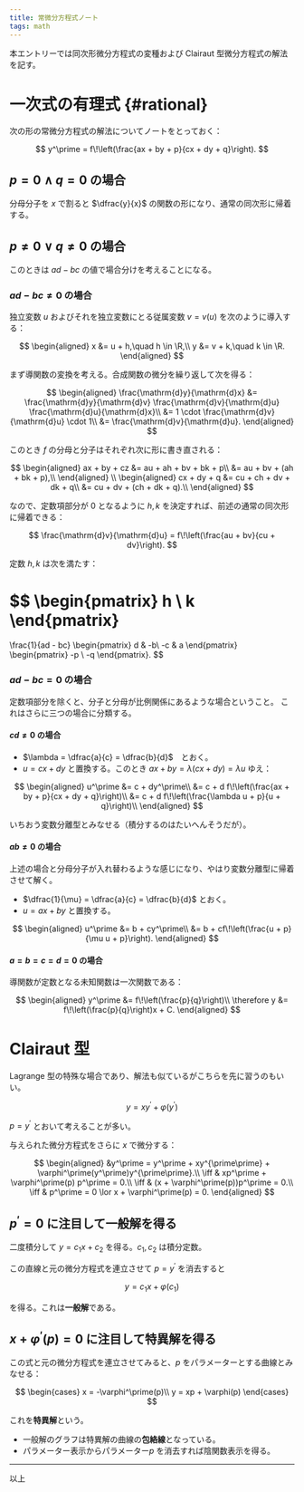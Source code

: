```yaml
---
title: 常微分方程式ノート
tags: math
---
```


本エントリーでは同次形微分方程式の変種および Clairaut 型微分方程式の解法を記す。

# 一次式の有理式 {#rational}

次の形の常微分方程式の解法についてノートをとっておく：

$$
y^\prime = f\!\left(\frac{ax + by + p}{cx + dy + q}\right).
$$

## $p = 0 \land q = 0$ の場合

分母分子を $x$ で割ると $\dfrac{y}{x}$ の関数の形になり、通常の同次形に帰着する。

## $p \ne 0 \lor q \ne 0$ の場合

このときは $ad - bc$ の値で場合分けを考えることになる。

### $ad - bc \ne 0$ の場合

独立変数 $u$ およびそれを独立変数にとる従属変数 $v = v(u)$ を次のように導入する：

$$
\begin{aligned}
    x &= u + h,\quad h \in \R,\\
    y &= v + k,\quad k \in \R.
\end{aligned}
$$

まず導関数の変換を考える。合成関数の微分を繰り返して次を得る：

$$
\begin{aligned}
    \frac{\mathrm{d}y}{\mathrm{d}x}
    &= \frac{\mathrm{d}y}{\mathrm{d}v} \frac{\mathrm{d}v}{\mathrm{d}u} \frac{\mathrm{d}u}{\mathrm{d}x}\\
    &= 1 \cdot \frac{\mathrm{d}v}{\mathrm{d}u} \cdot 1\\
    &= \frac{\mathrm{d}v}{\mathrm{d}u}.
\end{aligned}
$$

このとき $f$ の分母と分子はそれぞれ次に形に書き直される：

$$
\begin{aligned}
    ax + by + cz
    &= au + ah + bv + bk + p\\
    &= au + bv + (ah + bk + p),\\
\end{aligned}
\\
\begin{aligned}
    cx + dy + q
    &= cu + ch + dv + dk + q\\
    &= cu + dv + (ch + dk + q).\\
\end{aligned}
$$

なので、定数項部分が 0 となるように $h, k$ を決定すれば、前述の通常の同次形に帰着できる：

$$
\frac{\mathrm{d}v}{\mathrm{d}u} = f\!\left(\frac{au + bv}{cu + dv}\right).
$$

定数 $h, k$ は次を満たす：

$$
\begin{pmatrix}
    h \\ k
\end{pmatrix}
=
\frac{1}{ad - bc}
\begin{pmatrix}
    d  & -b\\
    -c & a
\end{pmatrix}
\begin{pmatrix}
    -p \\ -q
\end{pmatrix}.
$$

### $ad - bc = 0$ の場合

定数項部分を除くと、分子と分母が比例関係にあるような場合ということ。
これはさらに三つの場合に分類する。

#### $cd \ne 0$ の場合

* $\lambda = \dfrac{a}{c} = \dfrac{b}{d}$　とおく。
* $u = cx + dy$ と置換する。このとき $ax + by = \lambda(cx + dy) = \lambda u$ ゆえ：

$$
\begin{aligned}
    u^\prime &= c + dy^\prime\\
    &= c + d f\!\left(\frac{ax + by + p}{cx + dy + q}\right)\\
    &= c + d f\!\left(\frac{\lambda u + p}{u + q}\right)\\
\end{aligned}
$$

いちおう変数分離型とみなせる（積分するのはたいへんそうだが）。

#### $ab \ne 0$ の場合

上述の場合と分母分子が入れ替わるような感じになり、やはり変数分離型に帰着させて解く。

* $\dfrac{1}{\mu} = \dfrac{a}{c} = \dfrac{b}{d}$ とおく。
* $u = ax + by$ と置換する。

$$
\begin{aligned}
    u^\prime &= b + cy^\prime\\
    &= b + cf\!\left(\frac{u + p}{\mu u + p}\right).
\end{aligned}
$$

#### $a = b = c = d = 0$ の場合

導関数が定数となる未知関数は一次関数である：

$$
\begin{aligned}
y^\prime &= f\!\left(\frac{p}{q}\right)\\
\therefore y &= f\!\left(\frac{p}{q}\right)x + C.
\end{aligned}
$$

# Clairaut 型

Lagrange 型の特殊な場合であり、解法も似ているがこちらを先に習うのもいい。

$$
y = xy^\prime + \varphi(y^\prime)
$$

$p = y^\prime$ とおいて考えることが多い。

与えられた微分方程式をさらに $x$ で微分する：

$$
\begin{aligned}
    &y^\prime = y^\prime + xy^{\prime\prime} + \varphi^\prime(y^\prime)y^{\prime\prime}.\\
    \iff & xp^\prime + \varphi^\prime(p) p^\prime = 0.\\
    \iff & (x + \varphi^\prime(p))p^\prime = 0.\\
    \iff & p^\prime = 0 \lor x + \varphi^\prime(p) = 0.
\end{aligned}
$$

## $p^\prime = 0$ に注目して一般解を得る

二度積分して $y = c_1 x + c_2$ を得る。$c_1, c_2$ は積分定数。

この直線と元の微分方程式を連立させて $p = y^\prime$ を消去すると

$$
y = c_1 x + \varphi(c_1)
$$

を得る。これは**一般解**である。

## $x + \varphi^\prime(p) = 0$ に注目して特異解を得る

この式と元の微分方程式を連立させてみると、$p$ をパラメーターとする曲線とみなせる：

$$
\begin{cases}
x = -\varphi^\prime(p)\\
y = xp + \varphi(p)
\end{cases}
$$

これを**特異解**という。

* 一般解のグラフは特異解の曲線の**包絡線**となっている。
* パラメーター表示からパラメーター$p$ を消去すれば陰関数表示を得る。

----
以上
